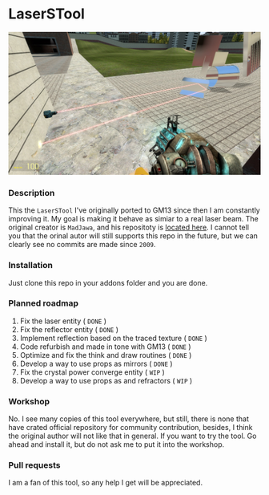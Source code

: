 # LaserSTool

![LaserSTool][ref-screenshot]

### Description
This the `LaserSTool` I've originally ported to GM13 since then I am
constantly improving it. My goal is making it behave as simiar to a
real laser beam. The original creator is `MadJawa`, and his repositoty
is [located here](https://svn.madjawa.net/lua/LaserSTOOL/). I cannot
tell you that the orinal autor will still supports this repo in the
future, but we can clearly see no commits are made since `2009`.

### Installation
Just clone this repo in your addons folder and you are done.

### Planned roadmap
1. Fix the laser entity ( `DONE` )
2. Fix the reflector entity ( `DONE` )
3. Implement reflection based on the traced texture ( `DONE` )
4. Code refurbish and made in tone with GM13 ( `DONE` )
5. Optimize and fix the think and draw routines ( `DONE` )
6. Develop a way to use props as mirrors ( `DONE` )
7. Fix the crystal power converge entity ( `WIP` )
8. Develop a way to use props as and refractors ( `WIP` )

### Workshop
No. I see many copies of this tool everywhere, but still, there is none that
have crated official repository for community contribution, besides, I think
the original author will not like that in general. If you want to try the
tool. Go ahead and install it, but do not ask me to put it into the workshop.

### Pull requests
I am a fan of this tool, so any help I get will be appreciated.

[ref-screenshot]: https://raw.githubusercontent.com/dvdvideo1234/LaserSTool/main/data/laseremitter/tools/pictures/screenshot.jpg
